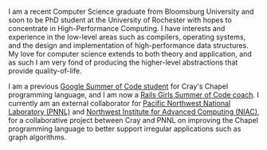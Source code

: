 
I am a recent Computer Science graduate from Bloomsburg University and soon to be PhD student at the University of Rochester with hopes to concentrate in High-Performance Computing. I have interests and experience in the low-level areas such as compilers, operating systems, and the design and implementation of high-performance data structures. My love for computer science extends to both theory and application, and as such I am very fond of producing the higher-level abstractions that provide quality-of-life.

I am a previous [Google Summer of Code student](https://summerofcode.withgoogle.com/archive/2017/projects/6530769430249472/) for Cray's Chapel programming language, and I am now a [Rails Girls Summer of Code coach](https://railsgirlssummerofcode.org/blog/2018-08-07-team-sectumsempra). I currently am an external collaborator for [Pacific Northwest National Laboratory (PNNL)](https://www.pnnl.gov/) and [Northwest Institute for Advanced Computing (NIAC)](https://www.niac-uw.org/), for a collaborative project between Cray and PNNL on improving the Chapel programming language to better support irregular applications such as graph algorithms.
